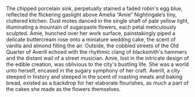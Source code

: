 The chipped porcelain sink, perpetually stained a faded robin's egg blue, reflected the flickering gaslight above Amelia “Amie” Nightingale’s tiny, cluttered kitchen.  Dust motes danced in the single shaft of pale yellow light, illuminating a mountain of sugarpaste flowers, each petal meticulously sculpted.  Amie, hunched over her work surface, painstakingly piped a delicate buttercream rose onto a miniature wedding cake, the scent of vanilla and almond filling the air.  Outside, the cobbled streets of the Old Quarter of Averill echoed with the rhythmic clang of blacksmith's hammers and the distant wail of a street musician.  Amie, lost in the intricate design of the edible creation, was oblivious to the city's bustling life. She was a world unto herself, encased in the sugary symphony of her craft. Averill, a city steeped in history and steeped in the scent of roasting meats and baking bread, existed as a backdrop for her elaborate flourishes, as much a part of the cakes she made as the flowers themselves.
